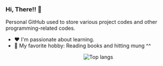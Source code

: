 ### Hi, There!! 👋

Personal GitHub used to store various project codes and other programming-related codes.

- ❤️ I'm passionate about learning.
- 🫢 My favorite hobby: Reading books and hitting mung ^^

<div align="center">
<img alt="Top langs" src="https://github-readme-stats.vercel.app/api/top-langs/?username=C-Ph&layout=compact&langs_count=8"/>
</div>
